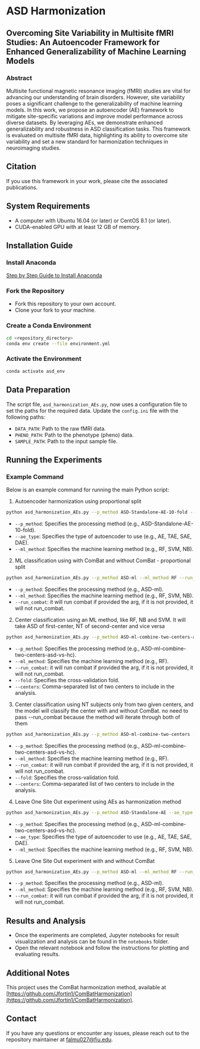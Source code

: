 # ASD Harmonization

## Overcoming Site Variability in Multisite fMRI Studies: An Autoencoder Framework for Enhanced Generalizability of Machine Learning Models

### Abstract
Multisite functional magnetic resonance imaging (fMRI) studies are vital for advancing our understanding of brain disorders. However, site variability poses a significant challenge to the generalizability of machine learning models. In this work, we propose an autoencoder (AE) framework to mitigate site-specific variations and improve model performance across diverse datasets. By leveraging AEs, we demonstrate enhanced generalizability and robustness in ASD classification tasks. This framework is evaluated on multisite fMRI data, highlighting its ability to overcome site variability and set a new standard for harmonization techniques in neuroimaging studies.

## Citation
If you use this framework in your work, please cite the associated publications.

## System Requirements
- A computer with Ubuntu 16.04 (or later) or CentOS 8.1 (or later).
- CUDA-enabled GPU with at least 12 GB of memory.

## Installation Guide

### Install Anaconda
[Step by Step Guide to Install Anaconda](https://docs.anaconda.com/anaconda/install/)

### Fork the Repository
- Fork this repository to your own account.
- Clone your fork to your machine.

### Create a Conda Environment
```bash
cd <repository_directory>
conda env create --file environment.yml
```

### Activate the Environment
```bash
conda activate asd_env
```


## Data Preparation
The script file, `asd_harmonization_AEs.py`, now uses a configuration file to set the paths for the required data. Update the `config.ini` file with the following paths:

- `DATA_PATH`: Path to the raw fMRI data.
- `PHENO_PATH`: Path to the phenotype (pheno) data.
- `SAMPLE_PATH`: Path to the input sample file.

## Running the Experiments

### Example Command
Below is an example command for running the main Python script:

1. Autoencoder harmonization using proportional split
```bash
python asd_harmonization_AEs.py --p_method ASD-Standalone-AE-10-fold --ae_type AE --ml_method RF
```
- `--p_method`: Specifies the processing method (e.g., ASD-Standalone-AE-10-fold).
- `--ae_type`: Specifies the type of autoencoder to use (e.g., AE, TAE, SAE, DAE).
- `--ml_method`: Specifies the machine learning method (e.g., RF, SVM, NB).

2. ML classification using with ComBat and without ComBat - proportional split
```bash
python asd_harmonization_AEs.py --p_method ASD-ml --ml_method RF --run_combat
```
- `--p_method`: Specifies the processing method (e.g., ASD-ml).
- `--ml_method`: Specifies the machine learning method (e.g., RF, SVM, NB).
- `--run_combat`: it will run combat if provided the arg, if it is not provided, it will not run_combat.

2. Center classification using an ML method, like RF, NB and SVM. It will take ASD of first-center, NT of second-center and vice versa
```bash
python asd_harmonization_AEs.py --p_method ASD-ml-combine-two-centers-asd-vs-hc --ml_method RF --run_combat --fold 5 --centers UCLA,KKI
```
- `--p_method`: Specifies the processing method (e.g., ASD-ml-combine-two-centers-asd-vs-hc).
- `--ml_method`: Specifies the machine learning method (e.g., RF).
- `--run_combat`: it will run combat if provided the arg, if it is not provided, it will not run_combat.
- `--fold`: Specifies the cross-validation fold.
- `--centers`: Comma-separated list of two centers to include in the analysis.

3. Center classification using NT subjects only from two given centers, and the model will classify the center with and without ComBat. no need to pass --run_combat because the method will iterate through both of them
```bash
python asd_harmonization_AEs.py --p_method ASD-ml-combine-two-centers --ml_method RF --run_combat --fold 5 --centers UCLA,KKI
```
- `--p_method`: Specifies the processing method (e.g., ASD-ml-combine-two-centers-asd-vs-hc).
- `--ml_method`: Specifies the machine learning method (e.g., RF).
- `--run_combat`: it will run combat if provided the arg, if it is not provided, it will not run_combat.
- `--fold`: Specifies the cross-validation fold.
- `--centers`: Comma-separated list of two centers to include in the analysis.

4. Leave One Site Out experiment using AEs as harmonization method
```bash
python asd_harmonization_AEs.py --p_method ASD-Standalone-AE --ae_type AE --ml_method RF
```
- `--p_method`: Specifies the processing method (e.g., ASD-ml-combine-two-centers-asd-vs-hc).
- `--ae_type`: Specifies the type of autoencoder to use (e.g., AE, TAE, SAE, DAE).
- `--ml_method`: Specifies the machine learning method (e.g., RF, SVM, NB).


5. Leave One Site Out experiment with and without ComBat
```bash
python asd_harmonization_AEs.py --p_method ASD-ml --ml_method RF --run_combat
```
- `--p_method`: Specifies the processing method (e.g., ASD-ml).
- `--ml_method`: Specifies the machine learning method (e.g., RF, SVM, NB).
- `--run_combat`: it will run combat if provided the arg, if it is not provided, it will not run_combat.

## Results and Analysis
- Once the experiments are completed, Jupyter notebooks for result visualization and analysis can be found in the `notebooks` folder.
- Open the relevant notebook and follow the instructions for plotting and evaluating results.

## Additional Notes
This project uses the ComBat harmonization method, available at [https://github.com/Jfortin1/ComBatHarmonization](https://github.com/Jfortin1/ComBatHarmonization).

## Contact
If you have any questions or encounter any issues, please reach out to the repository maintainer at [falmu027@fiu.edu](mailto:falmu027@fiu.edu).


